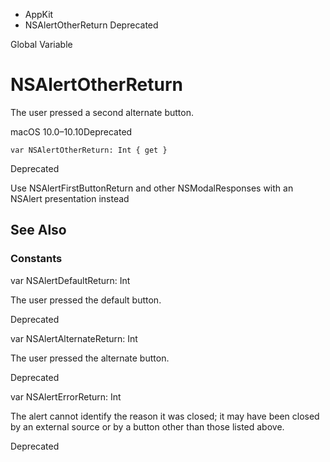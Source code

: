 

- AppKit
-  NSAlertOtherReturn Deprecated

Global Variable

# NSAlertOtherReturn

The user pressed a second alternate button.

macOS 10.0–10.10Deprecated

``` source
var NSAlertOtherReturn: Int { get }
```

Deprecated

Use NSAlertFirstButtonReturn and other NSModalResponses with an NSAlert presentation instead

## See Also

### Constants

var NSAlertDefaultReturn: Int

The user pressed the default button.

Deprecated

var NSAlertAlternateReturn: Int

The user pressed the alternate button.

Deprecated

var NSAlertErrorReturn: Int

The alert cannot identify the reason it was closed; it may have been closed by an external source or by a button other than those listed above.

Deprecated

